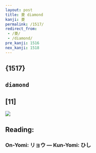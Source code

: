 ```yaml
---
layout: post
title: 菱 diamond
kanji: 菱
permalink: /1517/
redirect_from:
 - /菱/
 - /diamond/
pre_kanji: 1516
nex_kanji: 1518
---
```


## {1517}

## `diamond`

## [11]

<div class="stroke"><img src="E88FB1.png" /></div>

## Reading:

### On-Yomi: リョウ &mdash; Kun-Yomi: ひし
